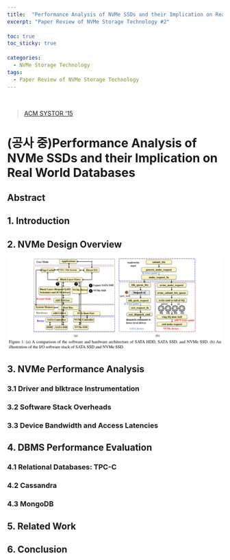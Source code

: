 ```yaml
---
title:  "Performance Analysis of NVMe SSDs and their Implication on Real World Databases"
excerpt: "Paper Review of NVMe Storage Technology #2"

toc: true
toc_sticky: true

categories:
  - NVMe Storage Technology
tags:
  - Paper Review of NVMe Storage Technology
---
```


<br>

> [ACM SYSTOR '15](https://dl.acm.org/doi/10.1145/2757667.2757684)

# (공사 중)Performance Analysis of NVMe SSDs and their Implication on Real World Databases

## **Abstract**





## **1. Introduction**





## **2. NVMe Design Overview**

![img](/assets/images/paper2-1.png)



## **3.  NVMe Performance Analysis**

### **3.1 Driver and blktrace Instrumentation**



### **3.2 Software Stack Overheads**



### **3.3 Device Bandwidth and Access Latencies**



## **4. DBMS Performance Evaluation**

### **4.1 Relational Databases: TPC-C**



### **4.2 Cassandra**



### **4.3 MongoDB**



## **5. Related Work**



## **6. Conclusion**

